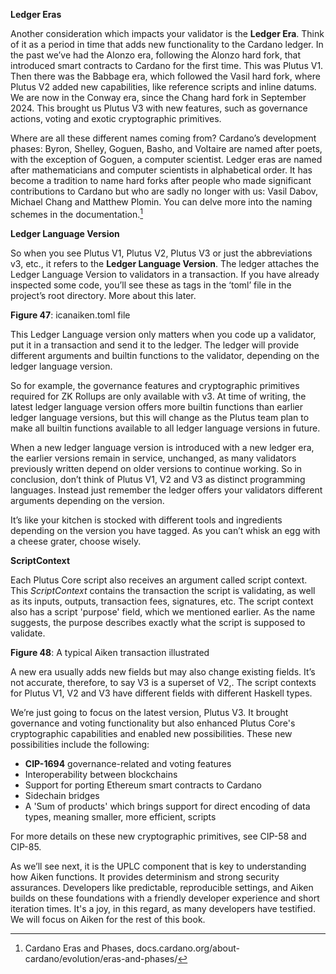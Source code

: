 **Ledger Eras**

Another consideration which impacts your validator is the **Ledger Era**. Think of it as a period in time that adds new functionality to the Cardano ledger. In the past we’ve had the Alonzo era, following the Alonzo hard fork, that introduced smart contracts to Cardano for the first time. This was Plutus V1. Then there was the Babbage era, which followed the Vasil hard fork, where Plutus V2 added new capabilities, like reference scripts and inline datums. We are now in the Conway era, since the Chang hard fork in September 2024. This brought us Plutus V3 with new features, such as governance actions, voting and exotic cryptographic primitives. 

Where are all these different names coming from? Cardano’s development phases: Byron, Shelley, Goguen, Basho, and Voltaire are named after poets, with the exception of Goguen, a computer scientist. Ledger eras are named after mathematicians and computer scientists in alphabetical order. It has become a tradition to name hard forks after people who made significant contributions to Cardano but who are sadly no longer with us: Vasil Dabov, Michael Chang and Matthew Plomin. You can delve more into the naming schemes in the documentation.[^1] 

**Ledger Language Version​**

So when you see Plutus V1, Plutus V2, Plutus V3 or just the abbreviations v3, etc., it refers to the **Ledger Language Version**. The ledger attaches the Ledger Language Version to validators in a transaction. If you have already inspected some code, you’ll see these as tags in the ‘toml’ file in the project’s root directory. More about this later.  

**Figure 47**:  icanaiken.toml file

This Ledger Language version only matters when you code up a validator, put it in a transaction and send it to the ledger. The ledger will provide different arguments and builtin functions to the validator, depending on the ledger language version. 

So for example, the governance features and cryptographic primitives required for ZK Rollups are only available with v3. At time of writing, the latest ledger language version offers more builtin functions than earlier ledger language versions, but this will change as the Plutus team plan to make all builtin functions available to all ledger language versions in future.  

When a new ledger language version is introduced with a new ledger era, the earlier versions remain in service, unchanged, as many validators previously written depend on older versions to continue working. So in conclusion, don’t think of Plutus V1, V2 and V3 as distinct programming languages. Instead just remember the ledger offers your validators different arguments depending on the version.  

It’s like your kitchen is stocked with different tools and ingredients depending on the version you have tagged. As you can’t whisk an egg with a cheese grater, choose wisely. 

**ScriptContext​** 

Each Plutus Core script also receives an argument called script context. This *ScriptContext* contains the transaction the script is validating, as well as its inputs, outputs, transaction fees, signatures, etc. The script context also has a script 'purpose' field, which we mentioned earlier. As the name suggests, the purpose describes exactly what the script is supposed to validate. 

**Figure 48**: A typical Aiken transaction illustrated 

A new era usually adds new fields but may also change existing fields. It’s not accurate, therefore, to say V3 is a superset of V2,. The script contexts for Plutus V1, V2 and V3 have different fields with different Haskell types. 

We’re just going to focus on the latest version, Plutus V3. It brought governance and voting functionality but also enhanced Plutus Core's cryptographic capabilities and enabled new possibilities. These new possibilities include the following:

- **CIP-1694** governance-related and voting features
- Interoperability between blockchains
- Support for porting Ethereum smart contracts to Cardano
- Sidechain bridges
- A 'Sum of products' which brings support for direct encoding of data types, meaning smaller, more efficient, scripts  

For more details on these new cryptographic primitives, see CIP-58 and CIP-85.

As we’ll see next, it is the UPLC component that is key to understanding how Aiken functions. It provides determinism and strong security assurances. Developers like predictable, reproducible settings, and Aiken builds on these foundations with a friendly developer experience and short iteration times. It's a joy, in this regard, as many developers have testified. We will focus on Aiken for the rest of this book.  

[^1]: Cardano Eras and Phases, docs.cardano.org/about-cardano/evolution/eras-and-phases/
